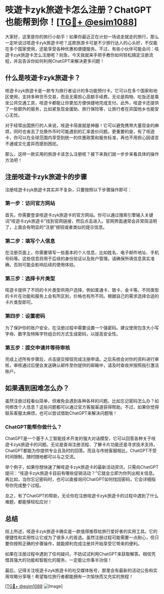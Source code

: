 # 吱遊卡zyk旅遊卡怎么注册？ChatGPT也能帮到你！[[TG💪+ @esim1088](https://t.me/s/esim1088)]

大家好，这里是你的旅行小助手！如果你最近正在计划一场说走就走的旅行，那么一定听说过吱遊卡zyk旅遊卡吧？这款旅游卡可是不少旅行达人的心头好，不仅能在多个国家使用，还能享受各种优惠和便捷服务。不过，有些小伙伴可能会问：吱遊卡zyk旅遊卡怎么注册呢？别急，今天我就来手把手教你如何轻松搞定注册流程，并且告诉你如何利用ChatGPT来解决更多问题！

## 什么是吱遊卡zyk旅遊卡？

吱遊卡zyk旅遊卡是一款专为旅行者设计的多功能预付卡。它可以在多个国家和地区使用，支持多种货币交易，而且无需担心高额手续费。无论是购物、吃饭还是乘坐公共交通工具，吱遊卡都能让你更加方便快捷地完成支付。此外，吱遊卡还提供了一些额外的服务，比如紧急现金援助、旅行保险等，让旅行者在异国他乡也能安心无忧。

对于经常出国旅行的人来说，吱遊卡简直就是神器！它可以避免携带大量现金的麻烦，同时也省去了兑换外币时可能遇到的汇率差价问题。更重要的是，有了吱遊卡，你可以在全球范围内享受到统一的优惠政策和服务标准，再也不用担心因语言不通或文化差异而感到困扰。

那么，这样一款实用的旅游卡该怎么注册呢？接下来我们就一步步来看具体的操作方法吧！

## 注册吱遊卡zyk旅遊卡的步骤

注册吱遊卡zyk旅遊卡其实并不复杂，只要按照以下步骤操作即可：

### 第一步：访问官方网站

首先，你需要登录吱遊卡zyk旅遊卡的官方网站。你可以通过搜索引擎输入关键词“吱遊卡zyk旅遊卡”找到官网链接，然后点击进入。官网界面通常会非常简洁明了，上面会有明显的“注册”按钮或者类似的提示信息。

### 第二步：填写个人信息

在注册页面上，你需要填写一些基本的个人信息，比如姓名、电子邮件地址、手机号码等。这些信息将用于后续的身份验证以及账户管理。请确保所填信息真实准确，否则可能会影响后续的使用体验。

### 第三步：选择卡片类型

吱遊卡提供了不同的卡片类型供用户选择，例如普通卡、银卡、金卡等。不同类型的卡片在功能和服务上会有所区别，价格也有所不同。根据自己的需求选择合适的卡片类型即可。

### 第四步：设置密码

为了保护你的账户安全，在注册过程中需要设置一个强密码。建议使用包含大小写字母、数字及特殊字符组合的方式生成密码，以提高安全性。

### 第五步：提交申请并等待审核

完成上述所有步骤后，点击提交按钮完成注册申请。之后系统会对你的资料进行审核，审核通过后便会发送确认邮件至你提供的邮箱中，请及时查收并按照指引激活账户。

## 如果遇到困难怎么办？

虽然注册过程看似简单，但难免会遇到各种各样的问题。比如忘记密码怎么办？如何修改个人信息？这些问题都可以通过官方客服渠道获得帮助。不过，如果你觉得联系客服太麻烦，也可以尝试借助ChatGPT来解决问题哦！

### ChatGPT能帮你做什么？

ChatGPT是一个基于人工智能技术开发的强大对话模型，它可以回答各种关于吱遊卡zyk旅遊卡的问题。无论是查询注册流程、了解卡片功能还是寻求技术支持，ChatGPT都能为你提供专业且及时的回答。而且与传统客服相比，ChatGPT不受时间限制，随时随地都可以与之交流。

举个例子，如果你想快速了解吱遊卡zyk旅遊卡的最新活动资讯，只需向ChatGPT提问：“吱遊卡zyk旅遊卡目前有哪些促销活动？”它就会立即为你列出相关信息。再比如，当你忘记密码时，也可以直接询问ChatGPT如何找回密码，它会详细指导你完成整个过程。

总之，有了ChatGPT的帮助，无论你在注册吱遊卡zyk旅遊卡的过程中遇到了什么难题，都能够轻松应对！

## 总结

综上所述，吱遊卡zyk旅遊卡确实是一款值得推荐给旅行爱好者的实用工具。它的便捷性和实用性让它成为了很多人的首选。虽然注册过程可能需要一点耐心，但只要你按照正确的步骤操作，就能顺利完成注册并开始享受它带来的便利。

如果在注册过程中遇到了任何疑问，不妨试试利用ChatGPT来获取解答。相信凭借其强大的功能和智能化的服务，一定能让你事半功倍！

最后，记得关注吱遊卡zyk旅遊卡的社交媒体账号，那里会有最新的活动公告和实用攻略分享哦！希望每位旅行者都能拥有一次愉快而又充实的旅程！

[[TG💪+ @esim1088](https://t.me/s/esim1088) ![Image](https://i.postimg.cc/4NQfJmqS/Snipaste-2025-05-13-00-14-12.png)]